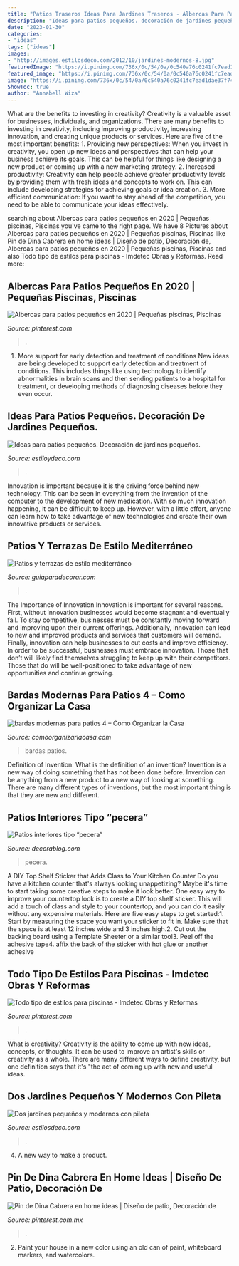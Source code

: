 ```yaml
---
title: "Patios Traseros Ideas Para Jardines Traseros - Albercas Para Patios Pequeños En 2020"
description: "Ideas para patios pequeños. decoración de jardines pequeños."
date: "2023-01-30"
categories:
- "ideas"
tags: ["ideas"]
images:
- "http://images.estilosdeco.com/2012/10/jardines-modernos-8.jpg"
featuredImage: "https://i.pinimg.com/736x/0c/54/0a/0c540a76c0241fc7ead1dae37f744319.jpg"
featured_image: "https://i.pinimg.com/736x/0c/54/0a/0c540a76c0241fc7ead1dae37f744319.jpg"
image: "https://i.pinimg.com/736x/0c/54/0a/0c540a76c0241fc7ead1dae37f744319.jpg"
ShowToc: true
author: "Annabell Wiza"
---
```



What are the benefits to investing in creativity?
Creativity is a valuable asset for businesses, individuals, and organizations. There are many benefits to investing in creativity, including improving productivity, increasing innovation, and creating unique products or services. Here are five of the most important benefits: 1. Providing new perspectives: When you invest in creativity, you open up new ideas and perspectives that can help your business achieve its goals. This can be helpful for things like designing a new product or coming up with a new marketing strategy. 2. Increased productivity: Creativity can help people achieve greater productivity levels by providing them with fresh ideas and concepts to work on. This can include developing strategies for achieving goals or idea creation. 3. More efficient communication: If you want to stay ahead of the competition, you need to be able to communicate your ideas effectively.

	

		
searching about Albercas para patios pequeños en 2020 | Pequeñas piscinas, Piscinas you've came to the right page. We have 8 Pictures about Albercas para patios pequeños en 2020 | Pequeñas piscinas, Piscinas like Pin de Dina Cabrera en home ideas | Diseño de patio, Decoración de, Albercas para patios pequeños en 2020 | Pequeñas piscinas, Piscinas and also Todo tipo de estilos para piscinas - Imdetec Obras y Reformas. Read more:
		
    
## Albercas Para Patios Pequeños En 2020 | Pequeñas Piscinas, Piscinas

<img loading=lazy src="https://i.pinimg.com/736x/2f/3a/f1/2f3af1cfc0e9ac99c7daceff237dcf5b.jpg" onerror="this.onerror=null;this.src='https://tse3.mm.bing.net/th?id=OIP.4xccUzFVpPLzStNIh4tpYAHaF4&amp;pid=15.1';" alt="Albercas para patios pequeños en 2020 | Pequeñas piscinas, Piscinas">

_Source: pinterest.com_

>. 

	

1) More support for early detection and treatment of conditions
New ideas are being developed to support early detection and treatment of conditions. This includes things like using technology to identify abnormalities in brain scans and then sending patients to a hospital for treatment, or developing methods of diagnosing diseases before they even occur.

    
## Ideas Para Patios Pequeños. Decoración De Jardines Pequeños.

<img loading=lazy src="https://www.estiloydeco.com/wp-content/uploads/2014/07/patios-pequenos-17.jpg" onerror="this.onerror=null;this.src='https://tse3.mm.bing.net/th?id=OIP.AXIeORRlBvbN82PBERoAiAHaJ4&amp;pid=15.1';" alt="Ideas para patios pequeños. Decoración de jardines pequeños.">

_Source: estiloydeco.com_

>. 

	

Innovation is important because it is the driving force behind new technology. This can be seen in everything from the invention of the computer to the development of new medication. With so much innovation happening, it can be difficult to keep up. However, with a little effort, anyone can learn how to take advantage of new technologies and create their own innovative products or services.

    
## Patios Y Terrazas De Estilo Mediterráneo

<img loading=lazy src="https://www.guiaparadecorar.com/wp-content/uploads/2015/01/estilo-mediterraneo-6.jpg" onerror="this.onerror=null;this.src='https://tse2.mm.bing.net/th?id=OIP.u6pTv37Pcw1gtykBgrGizAHaKO&amp;pid=15.1';" alt="Patios y terrazas de estilo mediterráneo">

_Source: guiaparadecorar.com_

>. 

	

The Importance of Innovation
Innovation is important for several reasons. First, without innovation businesses would become stagnant and eventually fail. To stay competitive, businesses must be constantly moving forward and improving upon their current offerings. Additionally, innovation can lead to new and improved products and services that customers will demand. Finally, innovation can help businesses to cut costs and improve efficiency.
In order to be successful, businesses must embrace innovation. Those that don’t will likely find themselves struggling to keep up with their competitors. Those that do will be well-positioned to take advantage of new opportunities and continue growing.

    
## Bardas Modernas Para Patios 4 – Como Organizar La Casa

<img loading=lazy src="https://comoorganizarlacasa.com/wp-content/uploads/2018/03/bardas-modernas-para-patios-4.jpg" onerror="this.onerror=null;this.src='https://tse3.mm.bing.net/th?id=OIP.v4052vnODtsDy1lAM1R2gAHaE8&amp;pid=15.1';" alt="bardas modernas para patios 4 – Como Organizar la Casa">

_Source: comoorganizarlacasa.com_

>bardas patios. 

	

Definition of Invention: What is the definition of an invention?
Invention is a new way of doing something that has not been done before. Invention can be anything from a new product to a new way of looking at something. There are many different types of inventions, but the most important thing is that they are new and different.

    
## Patios Interiores Tipo “pecera”

<img loading=lazy src="https://i1.wp.com/www.decorablog.com/wp-content/2013/05/sge10_light_and_space_through_glass.jpg" onerror="this.onerror=null;this.src='https://tse4.mm.bing.net/th?id=OIP.FmztqO_vTtfeKW5KOPeTZAHaES&amp;pid=15.1';" alt="Patios interiores tipo “pecera”">

_Source: decorablog.com_

>pecera. 

	

A DIY Top Shelf Sticker that Adds Class to Your Kitchen Counter
Do you have a kitchen counter that's always looking unappetizing? Maybe it's time to start taking some creative steps to make it look better. One easy way to improve your countertop look is to create a DIY top shelf sticker. This will add a touch of class and style to your countertop, and you can do it easily without any expensive materials. Here are five easy steps to get started:1. Start by measuring the space you want your sticker to fit in. Make sure that the space is at least 12 inches wide and 3 inches high.2. Cut out the backing board using a Template Sheeter or a similar tool3. Peel off the adhesive tape4. affix the back of the sticker with hot glue or another adhesive
    
## Todo Tipo De Estilos Para Piscinas - Imdetec Obras Y Reformas

<img loading=lazy src="https://i.pinimg.com/736x/62/1a/ac/621aac4bfc5b0c94c1bb4fbae1af669d.jpg" onerror="this.onerror=null;this.src='https://tse3.mm.bing.net/th?id=OIP.FSXe0A_69PmK0iH20PFpzgHaE7&amp;pid=15.1';" alt="Todo tipo de estilos para piscinas - Imdetec Obras y Reformas">

_Source: pinterest.com_

>. 

	

What is creativity?
Creativity is the ability to come up with new ideas, concepts, or thoughts. It can be used to improve an artist's skills or creativity as a whole. There are many different ways to define creativity, but one definition says that it's "the act of coming up with new and useful ideas.

    
## Dos Jardines Pequeños Y Modernos Con Pileta

<img loading=lazy src="http://images.estilosdeco.com/2012/10/jardines-modernos-8.jpg" onerror="this.onerror=null;this.src='https://tse1.mm.bing.net/th?id=OIP.MDdOioVFwNq9qcaWFx6Q3QHaE6&amp;pid=15.1';" alt="Dos jardines pequeños y modernos con pileta">

_Source: estilosdeco.com_

>. 

	

4. A new way to make a product.

    
## Pin De Dina Cabrera En Home Ideas | Diseño De Patio, Decoración De

<img loading=lazy src="https://i.pinimg.com/736x/0c/54/0a/0c540a76c0241fc7ead1dae37f744319.jpg" onerror="this.onerror=null;this.src='https://tse3.mm.bing.net/th?id=OIP.V0vIsOruaXZuShiQQdEKpQHaGg&amp;pid=15.1';" alt="Pin de Dina Cabrera en home ideas | Diseño de patio, Decoración de">

_Source: pinterest.com.mx_

>. 

	

2. Paint your house in a new color using an old can of paint, whiteboard markers, and watercolors.

